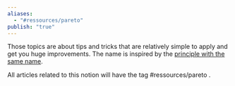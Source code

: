 ```yaml
---
aliases:
  - "#ressources/pareto"
publish: "true"
---
```

Those topics are about tips and tricks that are relatively simple to apply and get you huge improvements. The name is inspired by the [principle with the same name](https://en.wikipedia.org/wiki/Pareto_principle).

All articles related to this notion will have the tag #ressources/pareto .
